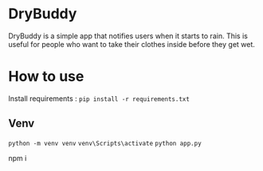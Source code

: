 # DryBuddy
 DryBuddy is a simple app that notifies users when it starts to rain. This is useful for people who want to take their clothes inside before they get wet.

# How to use
Install requirements : `pip install -r requirements.txt`

## Venv
`python -m venv venv`
`venv\Scripts\activate`
`python app.py`

npm i